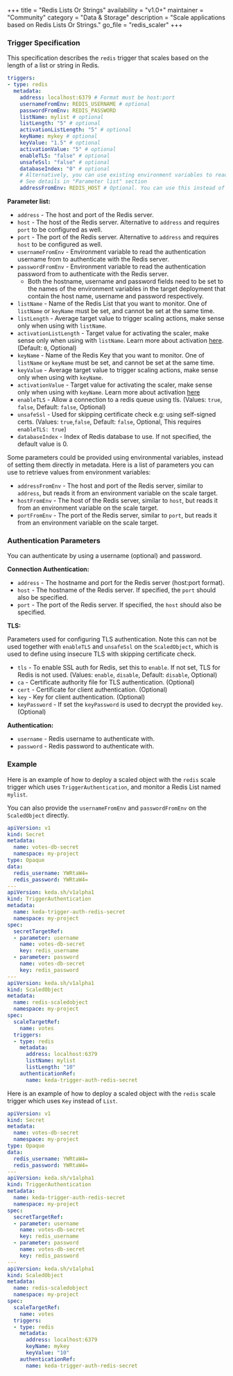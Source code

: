 +++
title = "Redis Lists Or Strings"
availability = "v1.0+"
maintainer = "Community"
category = "Data & Storage"
description = "Scale applications based on Redis Lists Or Strings."
go_file = "redis_scaler"
+++

### Trigger Specification

This specification describes the `redis` trigger that scales based on the length of a list or string in Redis.

```yaml
triggers:
- type: redis
  metadata:
    address: localhost:6379 # Format must be host:port
    usernameFromEnv: REDIS_USERNAME # optional
    passwordFromEnv: REDIS_PASSWORD
    listName: mylist # optional
    listLength: "5" # optional
    activationListLength: "5" # optional
    keyName: mykey # optional
    keyValue: "1.5" # optional
    activationValue: "5" # optional
    enableTLS: "false" # optional
    unsafeSsl: "false" # optional
    databaseIndex: "0" # optional
    # Alternatively, you can use existing environment variables to read configuration from:
    # See details in "Parameter list" section
    addressFromEnv: REDIS_HOST # Optional. You can use this instead of `address` parameter
```

**Parameter list:**

- `address` - The host and port of the Redis server.
- `host` - The host of the Redis server. Alternative to `address` and requires `port` to be configured as well.
- `port` - The port of the Redis server. Alternative to `address` and requires `host` to be configured as well.
- `usernameFromEnv` - Environment variable to read the authentication username from to authenticate with the Redis server.
- `passwordFromEnv` - Environment variable to read the authentication password from to authenticate with the Redis server.
  - Both the hostname, username and password fields need to be set to the names of the environment variables in the target deployment that contain the host name, username and password respectively.
- `listName` - Name of the Redis List that you want to monitor. One of `listName` or `keyName` must be set, and cannot be set at the same time.
- `listLength` - Average target value to trigger scaling actions, make sense only when using with `listName`.
- `activationListLength` - Target value for activating the scaler, make sense only when using with `listName`. Learn more about activation [here](./../concepts/scaling-deployments.md#activating-and-scaling-thresholds). (Default: `0`, Optional)
- `keyName` - Name of the Redis Key that you want to monitor. One of `listName` or `keyName` must be set, and cannot be set at the same time.
- `keyValue` - Average target value to trigger scaling actions, make sense only when using with `keyName`.
- `activationValue` - Target value for activating the scaler, make sense only when using with `keyName`. Learn more about activation [here](./../concepts/scaling-deployments.md#)
- `enableTLS` - Allow a connection to a redis queue using tls. (Values: `true`, `false`, Default: `false`, Optional)
- `unsafeSsl` - Used for skipping certificate check e.g: using self-signed certs. (Values: `true`,`false`, Default: `false`, Optional, This requires `enableTLS: true`)
- `databaseIndex` - Index of Redis database to use. If not specified, the default value is 0.

Some parameters could be provided using environmental variables, instead of setting them directly in metadata. Here is a list of parameters you can use to retrieve values from environment variables:

- `addressFromEnv` - The host and port of the Redis server, similar to `address`, but reads it from an environment variable on the scale target.
- `hostFromEnv` - The host of the Redis server, similar to `host`, but reads it from an environment variable on the scale target.
- `portFromEnv` - The port of the Redis server, similar to `port`, but reads it from an environment variable on the scale target.

### Authentication Parameters

You can authenticate by using a username (optional) and password.

**Connection Authentication:**

- `address` - The hostname and port for the Redis server (host:port format).
- `host` - The hostname of the Redis server. If specified, the `port` should also be specified.
- `port` - The port of the Redis server. If specified, the `host` should also be specified.

**TLS:**

Parameters used for configuring TLS authentication. Note this can not be used together with `enableTLS` and `unsafeSsl` on the `ScaledObject`, which is used to define using insecure TLS with skipping certificate check.

- `tls` - To enable SSL auth for Redis, set this to `enable`. If not set, TLS for Redis is not used. (Values: `enable`, `disable`, Default: `disable`, Optional)
- `ca` - Certificate authority file for TLS authentication. (Optional)
- `cert` - Certificate for client authentication. (Optional)
- `key` - Key for client authentication. (Optional)
- `keyPassword` - If set the `keyPassword` is used to decrypt the provided `key`. (Optional)

**Authentication:**

- `username` - Redis username to authenticate with.
- `password` - Redis password to authenticate with.

### Example

Here is an example of how to deploy a scaled object with the `redis` scale trigger which uses `TriggerAuthentication`, and monitor a Redis List named `mylist`.

You can also provide the `usernameFromEnv` and `passwordFromEnv` on the `ScaledObject` directly.

```yaml
apiVersion: v1
kind: Secret
metadata:
  name: votes-db-secret
  namespace: my-project
type: Opaque
data:
  redis_username: YWRtaW4=
  redis_password: YWRtaW4=
---
apiVersion: keda.sh/v1alpha1
kind: TriggerAuthentication
metadata:
  name: keda-trigger-auth-redis-secret
  namespace: my-project
spec:
  secretTargetRef:
  - parameter: username
    name: votes-db-secret
    key: redis_username
  - parameter: password
    name: votes-db-secret
    key: redis_password
---
apiVersion: keda.sh/v1alpha1
kind: ScaledObject
metadata:
  name: redis-scaledobject
  namespace: my-project
spec:
  scaleTargetRef:
    name: votes
  triggers:
  - type: redis
    metadata:
      address: localhost:6379
      listName: mylist
      listLength: "10"
    authenticationRef:
      name: keda-trigger-auth-redis-secret
```

Here is an example of how to deploy a scaled object with the `redis` scale trigger which uses `Key` instead of `List`.

```yaml
apiVersion: v1
kind: Secret
metadata:
  name: votes-db-secret
  namespace: my-project
type: Opaque
data:
  redis_username: YWRtaW4=
  redis_password: YWRtaW4=
---
apiVersion: keda.sh/v1alpha1
kind: TriggerAuthentication
metadata:
  name: keda-trigger-auth-redis-secret
  namespace: my-project
spec:
  secretTargetRef:
  - parameter: username
    name: votes-db-secret
    key: redis_username
  - parameter: password
    name: votes-db-secret
    key: redis_password
---
apiVersion: keda.sh/v1alpha1
kind: ScaledObject
metadata:
  name: redis-scaledobject
  namespace: my-project
spec:
  scaleTargetRef:
    name: votes
  triggers:
  - type: redis
    metadata:
      address: localhost:6379
      keyName: mykey
      keyValue: "10"
    authenticationRef:
      name: keda-trigger-auth-redis-secret
```
